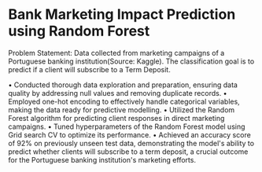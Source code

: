 # Bank Marketing Impact Prediction using Random Forest

Problem Statement: Data collected from marketing campaigns of a Portuguese banking institution(Source: Kaggle). The classification goal is to predict if a client will subscribe to a Term Deposit.

• Conducted thorough data exploration and preparation, ensuring data quality by addressing null values and removing duplicate records.
• Employed one-hot encoding to effectively handle categorical variables, making the data ready for predictive modelling.
• Utilized the Random Forest algorithm for predicting client responses in direct marketing campaigns.
• Tuned hyperparameters of the Random Forest model using Grid search CV to optimize its performance.
• Achieved an accuracy score of 92% on previously unseen test data, demonstrating the model's ability to predict whether clients will subscribe to a term deposit, a crucial outcome for the Portuguese banking institution's marketing efforts.

